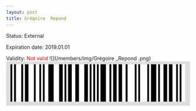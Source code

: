 ```yaml
---
layout: post
title: Grégoire  Repond 
---
```


Status: External

Expiration date: 2019.01.01

Validity: <font color="red"> Not valid</font> 
![](/members/img/Grégoire _Repond .png)
![](/members/img/bar.png)
